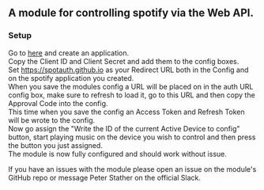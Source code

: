 ## A module for controlling spotify via the Web API.   

### Setup

Go to [here](https://developer.spotify.com/dashboard/applications) and create an application.    
Copy the Client ID and Client Secret and add them to the config boxes.  
Set https://spotauth.github.io as your Redirect URL both in the Config and on the spotify application you created.  
When you save the modules config a URL will be placed on in the auth URL config box, make sure to refresh to load it, go to this URL and then copy the Approval Code into the config.  
This time when you save the config an Access Token and Refresh Token will be wrote to the config.  
Now go assign the "Write the ID of the current Active Device to config" button, start playing music on the device you wish to control and then press the button you just assigned.  
The module is now fully configured and should work without issue.  

If you have an issues with the module please open an issue on the module's GitHub repo or message Peter Stather on the official Slack.

